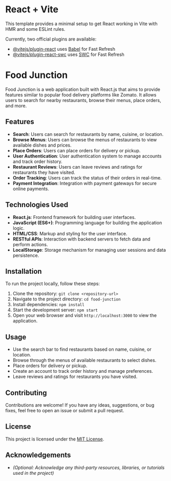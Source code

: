 # React + Vite

This template provides a minimal setup to get React working in Vite with HMR and some ESLint rules.

Currently, two official plugins are available:

- [@vitejs/plugin-react](https://github.com/vitejs/vite-plugin-react/blob/main/packages/plugin-react/README.md) uses [Babel](https://babeljs.io/) for Fast Refresh
- [@vitejs/plugin-react-swc](https://github.com/vitejs/vite-plugin-react-swc) uses [SWC](https://swc.rs/) for Fast Refresh

# Food Junction

Food Junction is a web application built with React.js that aims to provide features similar to popular food delivery platforms like Zomato. It allows users to search for nearby restaurants, browse their menus, place orders, and more.

## Features

- **Search**: Users can search for restaurants by name, cuisine, or location.
- **Browse Menus**: Users can browse the menus of restaurants to view available dishes and prices.
- **Place Orders**: Users can place orders for delivery or pickup.
- **User Authentication**: User authentication system to manage accounts and track order history.
- **Restaurant Reviews**: Users can leave reviews and ratings for restaurants they have visited.
- **Order Tracking**: Users can track the status of their orders in real-time.
- **Payment Integration**: Integration with payment gateways for secure online payments.

## Technologies Used

- **React.js**: Frontend framework for building user interfaces.
- **JavaScript (ES6+)**: Programming language for building the application logic.
- **HTML/CSS**: Markup and styling for the user interface.
- **RESTful APIs**: Interaction with backend servers to fetch data and perform actions.
- **LocalStorage**: Storage mechanism for managing user sessions and data persistence.

## Installation

To run the project locally, follow these steps:

1. Clone the repository: `git clone <repository-url>`
2. Navigate to the project directory: `cd food-junction`
3. Install dependencies: `npm install`
4. Start the development server: `npm start`
5. Open your web browser and visit `http://localhost:3000` to view the application.

## Usage

- Use the search bar to find restaurants based on name, cuisine, or location.
- Browse through the menus of available restaurants to select dishes.
- Place orders for delivery or pickup.
- Create an account to track order history and manage preferences.
- Leave reviews and ratings for restaurants you have visited.

## Contributing

Contributions are welcome! If you have any ideas, suggestions, or bug fixes, feel free to open an issue or submit a pull request.

## License

This project is licensed under the [MIT License](LICENSE).

## Acknowledgements

- *(Optional: Acknowledge any third-party resources, libraries, or tutorials used in the project)*
